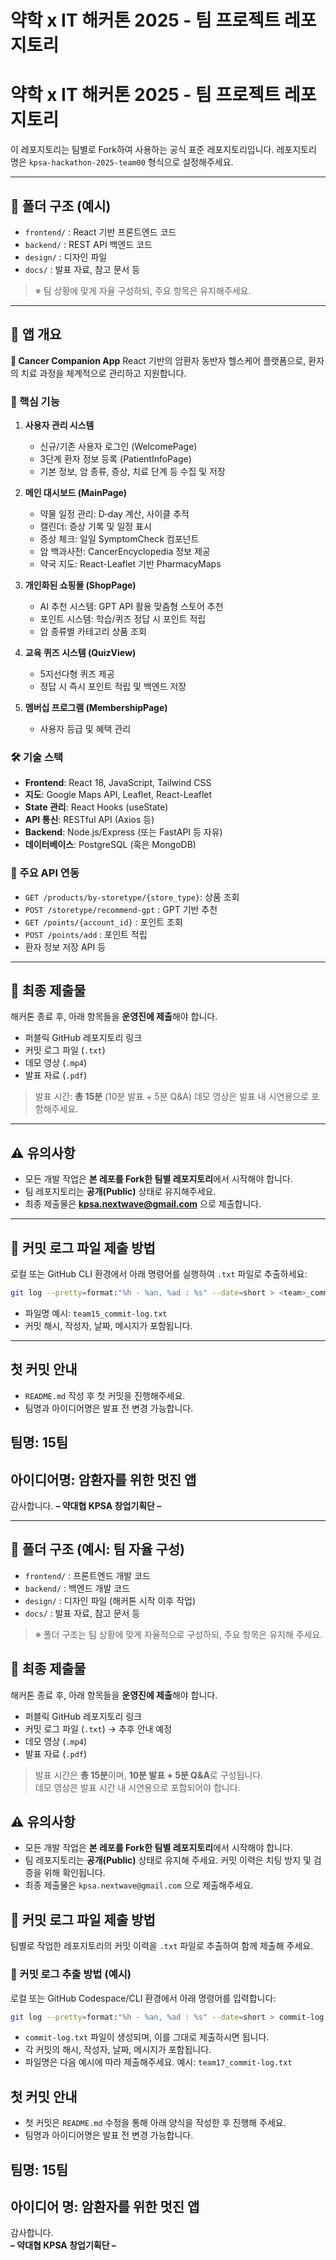# 약학 x IT 해커톤 2025 - 팀 프로젝트 레포지토리

# 약학 x IT 해커톤 2025 - 팀 프로젝트 레포지토리

이 레포지토리는 팀별로 Fork하여 사용하는 공식 표준 레포지토리입니다.
레포지토리 명은 `kpsa-hackathon-2025-team00` 형식으로 설정해주세요.

---

## 📁 폴더 구조 (예시)

* `frontend/` : React 기반 프론트엔드 코드
* `backend/` : REST API 백엔드 코드
* `design/`   : 디자인 파일
* `docs/`     : 발표 자료, 참고 문서 등

> ※ 팀 상황에 맞게 자율 구성하되, 주요 항목은 유지해주세요.

---

## 📝 앱 개요

**🏥 Cancer Companion App**
React 기반의 암환자 동반자 헬스케어 플랫폼으로, 환자의 치료 과정을 체계적으로 관리하고 지원합니다.

### 🔧 핵심 기능

1. **사용자 관리 시스템**

   * 신규/기존 사용자 로그인 (WelcomePage)
   * 3단계 환자 정보 등록 (PatientInfoPage)
   * 기본 정보, 암 종류, 증상, 치료 단계 등 수집 및 저장

2. **메인 대시보드 (MainPage)**

   * 약물 일정 관리: D‑day 계산, 사이클 추적
   * 캘린더: 증상 기록 및 일정 표시
   * 증상 체크: 일일 SymptomCheck 컴포넌트
   * 암 백과사전: CancerEncyclopedia 정보 제공
   * 약국 지도: React-Leaflet 기반 PharmacyMaps

3. **개인화된 쇼핑몰 (ShopPage)**

   * AI 추천 시스템: GPT API 활용 맞춤형 스토어 추천
   * 포인트 시스템: 학습/퀴즈 정답 시 포인트 적립
   * 암 종류별 카테고리 상품 조회

4. **교육 퀴즈 시스템 (QuizView)**

   * 5지선다형 퀴즈 제공
   * 정답 시 즉시 포인트 적립 및 백엔드 저장

5. **멤버십 프로그램 (MembershipPage)**

   * 사용자 등급 및 혜택 관리

### 🛠 기술 스택

* **Frontend**: React 18, JavaScript, Tailwind CSS
* **지도**: Google Maps API, Leaflet, React-Leaflet
* **State 관리**: React Hooks (useState)
* **API 통신**: RESTful API (Axios 등)
* **Backend**: Node.js/Express (또는 FastAPI 등 자유)
* **데이터베이스**: PostgreSQL (혹은 MongoDB)

### 🔄 주요 API 연동

* `GET /products/by-storetype/{store_type}`: 상품 조회
* `POST /storetype/recommend-gpt` : GPT 기반 추천
* `GET /points/{account_id}`         : 포인트 조회
* `POST /points/add`                  : 포인트 적립
* 환자 정보 저장 API 등

---

## 📝 최종 제출물

해커톤 종료 후, 아래 항목들을 **운영진에 제출**해야 합니다.

* 퍼블릭 GitHub 레포지토리 링크
* 커밋 로그 파일 (`.txt`)
* 데모 영상 (`.mp4`)
* 발표 자료 (`.pdf`)

> 발표 시간: **총 15분** (10분 발표 + 5분 Q\&A)
> 데모 영상은 발표 내 시연용으로 포함해주세요.

---

## ⚠️ 유의사항

* 모든 개발 작업은 **본 레포를 Fork한 팀별 레포지토리**에서 시작해야 합니다.
* 팀 레포지토리는 **공개(Public)** 상태로 유지해주세요.
* 최종 제출물은 **[kpsa.nextwave@gmail.com](mailto:kpsa.nextwave@gmail.com)** 으로 제출합니다.

---

## 📄 커밋 로그 파일 제출 방법

로컬 또는 GitHub CLI 환경에서 아래 명령어를 실행하여 `.txt` 파일로 추출하세요:

```bash
git log --pretty=format:"%h - %an, %ad : %s" --date=short > <team>_commit-log.txt
```

* 파일명 예시: `team15_commit-log.txt`
* 커밋 해시, 작성자, 날짜, 메시지가 포함됩니다.

---

## 첫 커밋 안내

* `README.md` 작성 후 첫 커밋을 진행해주세요.
* 팀명과 아이디어명은 발표 전 변경 가능합니다.

## 팀명: 15팀

## 아이디어명: 암환자를 위한 멋진 앱

감사합니다.
**– 약대협 KPSA 창업기획단 –**







---
## 📁 폴더 구조 (예시: 팀 자율 구성)

- `frontend/` : 프론트엔드 개발 코드  
- `backend/` : 백엔드 개발 코드  
- `design/` : 디자인 파일 (해커톤 시작 이후 작업)  
- `docs/` : 발표 자료, 참고 문서 등  

> ※ 폴더 구조는 팀 상황에 맞게 자율적으로 구성하되, 주요 항목은 유지해 주세요.



## 📝 최종 제출물

해커톤 종료 후, 아래 항목들을 **운영진에 제출**해야 합니다.

- 퍼블릭 GitHub 레포지토리 링크  
- 커밋 로그 파일 (`.txt`) → 추후 안내 예정  
- 데모 영상 (`.mp4`)  
- 발표 자료 (`.pdf`)

> 발표 시간은 **총 15분**이며, **10분 발표 + 5분 Q&A**로 구성됩니다.  
> 데모 영상은 발표 시간 내 시연용으로 포함되어야 합니다.



## ⚠️ 유의사항

- 모든 개발 작업은 **본 레포를 Fork한 팀별 레포지토리**에서 시작해야 합니다.  
- 팀 레포지토리는 **공개(Public)** 상태로 유지해 주세요. 커밋 이력은 치팅 방지 및 검증을 위해 확인됩니다.  
- 최종 제출물은 ```kpsa.nextwave@gmail.com``` 으로 제출해주세요.



## 📄 커밋 로그 파일 제출 방법

팀별로 작업한 레포지토리의 커밋 이력을 `.txt` 파일로 추출하여 함께 제출해 주세요.

### 🔧 커밋 로그 추출 방법 (예시)

로컬 또는 GitHub Codespace/CLI 환경에서 아래 명령어를 입력합니다:

```bash
git log --pretty=format:"%h - %an, %ad : %s" --date=short > commit-log.txt
```

- `commit-log.txt` 파일이 생성되며, 이를 그대로 제출하시면 됩니다.
- 각 커밋의 해시, 작성자, 날짜, 메시지가 포함됩니다.
- 파일명은 다음 예시에 따라 제출해주세요.
예시: `team17_commit-log.txt`

## 첫 커밋 안내
- 첫 커밋은 `README.md` 수정을 통해 아래 양식을 작성한 후 진행해 주세요.
- 팀명과 아이디어명은 발표 전 변경 가능합니다.


## 팀명: 15팀

## 아이디어 명: 암환자를 위한 멋진 앱




감사합니다.  
**– 약대협 KPSA 창업기획단 –**
